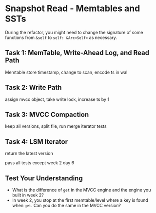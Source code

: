 # Snapshot Read - Memtables and SSTs

During the refactor, you might need to change the signature of some functions from `&self` to `self: &Arc<Self>` as necessary.

## Task 1: MemTable, Write-Ahead Log, and Read Path

Memtable store timestamp, change to scan, encode ts in wal

## Task 2: Write Path

assign mvcc object, take write lock, increase ts by 1

## Task 3: MVCC Compaction

keep all versions, split file, run merge iterator tests

## Task 4: LSM Iterator

return the latest version

pass all tests except week 2 day 6

## Test Your Understanding

* What is the difference of `get` in the MVCC engine and the engine you built in week 2?
* In week 2, you stop at the first memtable/level where a key is found when `get`. Can you do the same in the MVCC version?
